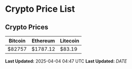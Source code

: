 # Crypto Price List

## Crypto Prices
| Bitcoin | Ethereum | Litecoin |
| ------- | -------- | -------- |
| $82757 | $1787.12 | $83.19 |
**Last Updated:** 2025-04-04 04:47 UTC
**Last Updated:** $DATE$
